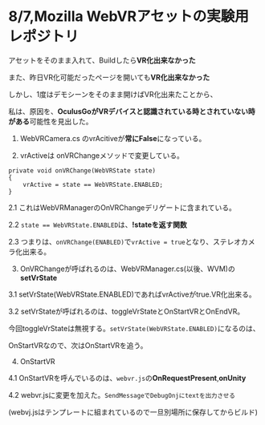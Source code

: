# 8/7,Mozilla WebVRアセットの実験用レポジトリ

アセットをそのまま入れて、Buildしたら**VR化出来なかった**

また、昨日VR化可能だったページを開いても**VR化出来なかった**

しかし、1度はデモシーンをそのまま開けばVR化出来たことから、

私は、原因を、**OculusGoがVRデバイスと認識されている時とされていない時がある**可能性を見出した。

1. WebVRCamera.cs のvrAcitiveが**常にFalse**になっている。

2. vrActiveは onVRChangeメソッドで変更している。

```
private void onVRChange(WebVRState state)
{
    vrActive = state == WebVRState.ENABLED;
}
```

  2.1 これはWebVRManagerのOnVRChangeデリゲートに含まれている。

  2.2 `state == WebVRState.ENABLED`は、**!stateを返す関数**

  2.3 つまりは、`onVRChange(ENABLED)`で`vrActive = true`となり、ステレオカメラ化出来る。

3. OnVRChangeが呼ばれるのは、WebVRManager.cs(以後、WVM)の**setVrState**

  3.1 setVrState(WebVRState.ENABLED)であればvrActiveがtrue.VR化出来る。

  3.2 setVrStateが呼ばれるのは、toggleVrStateとOnStartVRとOnEndVR。

  今回toggleVrStateは無視する。`setVrState(WebVRState.ENABLED)`になるのは、

  OnStartVRなので、次はOnStartVRを追う。

4. OnStartVR

  4.1 OnStartVRを呼んでいるのは、`webvr.js`の**OnRequestPresent**,**onUnity**

  4.2 webvr.jsに変更を加えた。`SendMessageでDebugOnjにtextを出力させる`

  (webvj.jsはテンプレートに組まれているので一旦別場所に保存してからビルド)
